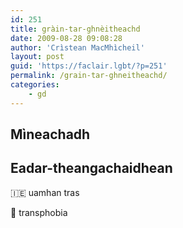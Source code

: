 ```yaml
---
id: 251
title: gràin-tar-ghnèitheachd
date: 2009-08-28 09:08:28
author: 'Crìstean MacMhìcheil'
layout: post
guid: 'https://faclair.lgbt/?p=251'
permalink: /grain-tar-ghneitheachd/
categories:
    - gd
---
```


## Mìneachadh

## Eadar-theangachaidhean

&#x1f1ee;&#x1f1ea; uamhan tras

&#x1f3f4;&#xe0067;&#xe0062;&#xe0065;&#xe006e;&#xe0067;&#xe007f; transphobia
